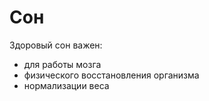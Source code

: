 # Сон

Здоровый сон важен:
- для работы мозга
- физического восстановления организма
- нормализации веса